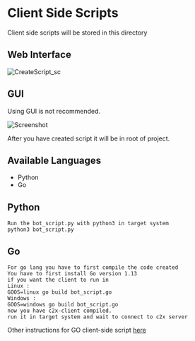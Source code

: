 # Client Side Scripts

Client side scripts will be stored in this directory

Web Interface
----

![CreateScript_sc](https://user-images.githubusercontent.com/61124903/127575808-a5fe59ed-32d6-422b-9c0f-45d1f090e752.png)

GUI
----
Using GUI is not recommended.

![Screenshot](https://user-images.githubusercontent.com/61124903/125632382-60309b73-4ced-456e-95b0-64a5f2c015ce.png)

After you have created script it will be in root of project.

Available Languages
----
- Python
- Go

Python
----
    Run the bot_script.py with python3 in target system
    python3 bot_script.py

Go
----
    For go lang you have to first compile the code created
    You have to first install Go version 1.13
    if you want the client to run in
    Linux :
    GOOS=linux go build bot_script.go
    Windows :
    GOOS=windows go build bot_script.go
    now you have c2x-client compiled.
    run it in target system and wait to connect to c2x server


Other instructions for GO client-side script [here](https://github.com/nxenon/c2x-client-go) 

